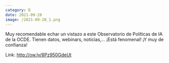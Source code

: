 ```yaml
--- 
category: D 
date: 2021-09-28 
image: /2021-09-28_1.png 
--- 
```


Muy recomendable echar un vistazo a este Observatorio de Políticas de IA de la OCDE.
Tienen datos, webinars, noticias,... ¡Está fenomenal! ¡Y muy de confianza!

Link: http://ow.ly/8Pz950GdeUt